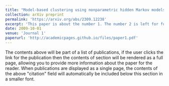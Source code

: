 ```yaml
---
title: "Model-based clustering using nonparametric hidden Markov models"
collection: arXiv preprint
permalink: 'https://arxiv.org/abs/2309.12238'
excerpt: 'This paper is about the number 1. The number 2 is left for future work.'
date: 2009-10-01
venue: 'Journal 1'
paperurl: 'http://academicpages.github.io/files/paper1.pdf'
---
```


The contents above will be part of a list of publications, if the user clicks the link for the publication then the contents of section will be rendered as a full page, allowing you to provide more information about the paper for the reader. When publications are displayed as a single page, the contents of the above "citation" field will automatically be included below this section in a smaller font.
